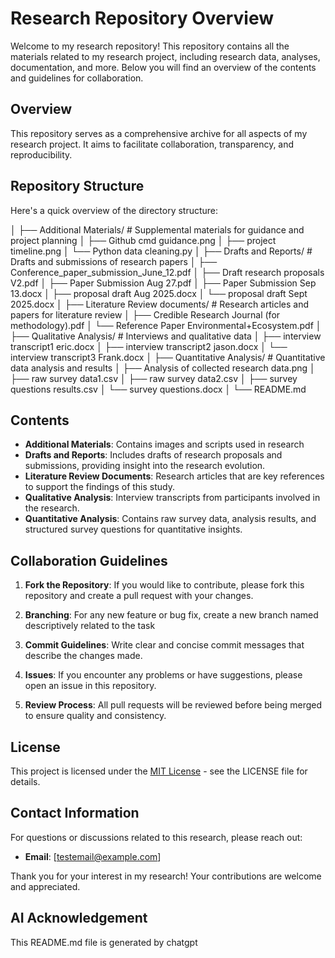 # Research Repository Overview

Welcome to my research repository! This repository contains all the materials related to my research project, including research data, analyses, documentation, and more. Below you will find an overview of the contents and guidelines for collaboration.

## Overview

This repository serves as a comprehensive archive for all aspects of my research project. It aims to facilitate collaboration, transparency, and reproducibility.

## Repository Structure

Here's a quick overview of the directory structure:


│
├── Additional Materials/      # Supplemental materials for guidance and project planning
│   ├── Github cmd guidance.png
│   ├── project timeline.png
│   └── Python data cleaning.py
│
├── Drafts and Reports/       # Drafts and submissions of research papers
│   ├── Conference_paper_submission_June_12.pdf
│   ├── Draft research proposals V2.pdf
│   ├── Paper Submission Aug 27.pdf
│   ├── Paper Submission Sep 13.docx
│   ├── proposal draft Aug 2025.docx
│   └── proposal draft Sept 2025.docx
│
├── Literature Review documents/ # Research articles and papers for literature review
│   ├── Credible Research Journal (for methodology).pdf
│   └── Reference Paper Environmental+Ecosystem.pdf
│
├── Qualitative Analysis/      # Interviews and qualitative data
│   ├── interview transcript1 eric.docx
│   ├── interview transcript2 jason.docx
│   └── interview transcript3 Frank.docx
│
├── Quantitative Analysis/     # Quantitative data analysis and results
│   ├── Analysis of collected research data.png
│   ├── raw survey data1.csv
│   ├── raw survey data2.csv
│   ├── survey questions results.csv
│   └── survey questions.docx
│
└── README.md                 


## Contents

- **Additional Materials**: Contains images and scripts used in research
- **Drafts and Reports**: Includes drafts of research proposals and submissions, providing insight into the research evolution.
- **Literature Review Documents**: Research articles that are key references to support the findings of this study.
- **Qualitative Analysis**: Interview transcripts from participants involved in the research.
- **Quantitative Analysis**: Contains raw survey data, analysis results, and structured survey questions for quantitative insights.

## Collaboration Guidelines

1. **Fork the Repository**: If you would like to contribute, please fork this repository and create a pull request with your changes.
   
2. **Branching**: For any new feature or bug fix, create a new branch named descriptively related to the task 

3. **Commit Guidelines**: Write clear and concise commit messages that describe the changes made.

4. **Issues**: If you encounter any problems or have suggestions, please open an issue in this repository.

5. **Review Process**: All pull requests will be reviewed before being merged to ensure quality and consistency.

## License

This project is licensed under the [MIT License](LICENSE) - see the LICENSE file for details.

## Contact Information

For questions or discussions related to this research, please reach out:

- **Email**: [testemail@example.com]

Thank you for your interest in my research! Your contributions are welcome and appreciated.

## AI Acknowledgement

This README.md file is generated by chatgpt 

